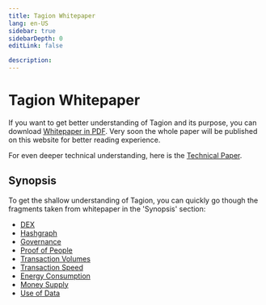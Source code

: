```yaml
---
title: Tagion Whitepaper
lang: en-US
sidebar: true
sidebarDepth: 0
editLink: false

description:
---
```


# Tagion Whitepaper

If you want to get better understanding of Tagion and its purpose, you can download [Whitepaper in PDF](/tagionwhitepaper.pdf). Very soon the whole paper will be published on this website for better reading experience.

For even deeper technical understanding, here is the [Technical Paper](/tagiontechpaper.pdf).

## Synopsis

To get the shallow understanding of Tagion, you can quickly go though the fragments taken from whitepaper in the 'Synopsis' section:

- [DEX](/whitepaper/synopsis/dex.md)
- [Hashgraph](/whitepaper/synopsis/consensus.md)
- [Governance](/whitepaper/synopsis/governance.md)
- [Proof of People](/whitepaper/synopsis/proof-of-people.md)
- [Transaction Volumes](/whitepaper/synopsis/transaction-volumes.md)
- [Transaction Speed](/whitepaper/synopsis/transaction-speed.md)
- [Energy Consumption](/whitepaper/synopsis/energy-consumption.md)
- [Money Supply](/whitepaper/synopsis/money-supply.md)
- [Use of Data](/whitepaper/synopsis/use-of-data.md)
